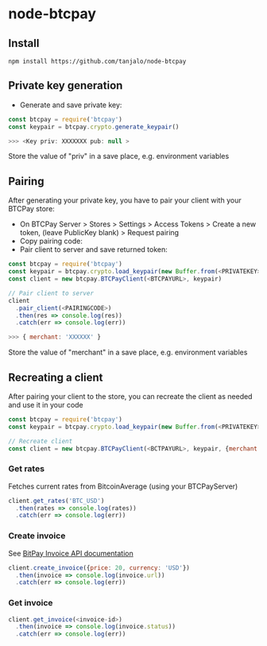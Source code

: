# node-btcpay

## Install
```shell
npm install https://github.com/tanjalo/node-btcpay
```

## Private key generation
* Generate and save private key:
```js
const btcpay = require('btcpay')
const keypair = btcpay.crypto.generate_keypair()

>>> <Key priv: XXXXXXX pub: null >
```

Store the value of "priv" in a save place, e.g. environment variables

## Pairing

After generating your private key, you have to pair your client with your BTCPay store:

* On BTCPay Server > Stores > Settings > Access Tokens > Create a new token, (leave PublicKey blank) > Request pairing
* Copy pairing code:
* Pair client to server and save returned token:
```js
const btcpay = require('btcpay')
const keypair = btcpay.crypto.load_keypair(new Buffer.from(<PRIVATEKEY>, 'hex'))
const client = new btcpay.BTCPayClient(<BTCPAYURL>, keypair)

// Pair client to server
client
  .pair_client(<PAIRINGCODE>)
  .then(res => console.log(res))
  .catch(err => console.log(err))

>>> { merchant: 'XXXXXX' }
```
Store the value of "merchant" in a save place, e.g. environment variables

## Recreating a client
After pairing your client to the store, you can recreate the client as needed and use it in your code
```js
const btcpay = require('btcpay')
const keypair = btcpay.crypto.load_keypair(new Buffer.from(<PRIVATEKEY>, 'hex'))

// Recreate client
const client = new btcpay.BTCPayClient(<BCTPAYURL>, keypair, {merchant: <MERCHANT>})
```

### Get rates
Fetches current rates from BitcoinAverage (using your BTCPayServer)
```js
client.get_rates('BTC_USD')
  .then(rates => console.log(rates))
  .catch(err => console.log(err))
```

### Create invoice
See [BitPay Invoice API documentation](https://bitpay.com/api#resource-Invoices)
```js
client.create_invoice({price: 20, currency: 'USD'})
  .then(invoice => console.log(invoice.url))
  .catch(err => console.log(err))
```

### Get invoice
```js
client.get_invoice(<invoice-id>)
  .then(invoice => console.log(invoice.status))
  .catch(err => console.log(err))
```
